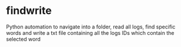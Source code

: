 # findwrite
Python automation to navigate into a folder, read all logs, find specific words and write a txt file containing all the logs IDs which contain the selected word
